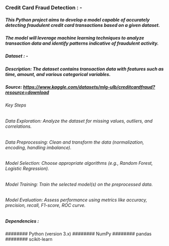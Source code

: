 ### Credit Card Fraud Detection : -
##### This Python project aims to develop a model capable of accurately detecting fraudulent credit card transactions based on a given dataset. 
##### The model will leverage machine learning techniques to analyze transaction data and identify patterns indicative of fraudulent activity.

##### Dataset : -
##### Description: The dataset contains transaction data with features such as time, amount, and various categorical variables.
##### Source: https://www.kaggle.com/datasets/mlg-ulb/creditcardfraud?resource=download

###### Key Steps
###### Data Exploration: Analyze the dataset for missing values, outliers, and correlations.
###### Data Preprocessing: Clean and transform the data (normalization, encoding, handling imbalance).
###### Model Selection: Choose appropriate algorithms (e.g., Random Forest, Logistic Regression).
###### Model Training: Train the selected model(s) on the preprocessed data.
###### Model Evaluation: Assess performance using metrics like accuracy, precision, recall, F1-score, ROC curve.

##### Dependencies :
######## Python (version 3.x)
######## NumPy
######## pandas
######## scikit-learn
